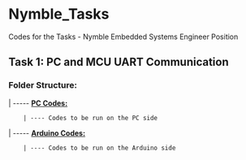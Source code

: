 # Nymble_Tasks
Codes for the Tasks - Nymble Embedded Systems Engineer Position

## Task 1: PC and MCU UART Communication

### Folder Structure:
| ----- [**PC Codes:**](https://github.com/manuaatitya/Nymble_Tasks/tree/master/PC%20Codes")

        | ---- Codes to be run on the PC side

| ----- [**Arduino Codes:**](https://github.com/manuaatitya/Nymble_Tasks/tree/master/arduino-code)

        | ---- Codes to be run on the Arduino side